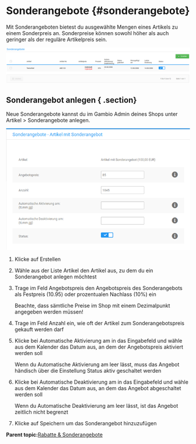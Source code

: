 # Sonderangebote {#sonderangebote}

Mit Sonderangeboten bietest du ausgewählte Mengen eines Artikels zu einem Sonderpreis an. Sonderpreise können sowohl höher als auch geringer als der reguläre Artikelpreis sein.

![](Bilder/Abb399_ListeDerSonderangebote.png "Liste der Sonderangebote")

## Sonderangebot anlegen { .section}

Neue Sonderangebote kannst du im Gambio Admin deines Shops unter Artikel \> Sonderangebote anlegen.

![](Bilder/Abb400_neuesSonderangebotHinzufuegen.png "Neues Sonderangebot hinzufügen")

1.  Klicke auf Erstellen
2.  Wähle aus der Liste Artikel den Artikel aus, zu dem du ein Sonderangebot anlegen möchtest
3.  Trage im Feld Angebotspreis den Angebotspreis des Sonderangebots als Festpreis \(10.95\) oder prozentualen Nachlass \(10%\) ein

    Beachte, dass sämtliche Preise im Shop mit einem Dezimalpunkt angegeben werden müssen!

4.  Trage im Feld Anzahl ein, wie oft der Artikel zum Sonderangebotspreis gekauft werden darf
5.  Klicke bei Automatische Aktivierung am in das Eingabefeld und wähle aus dem Kalender das Datum aus, an dem der Angebotspreis aktiviert werden soll

    Wenn du Automatische Aktivierung am leer lässt, muss das Angebot händisch über die Einstellung Status aktiv geschaltet werden

6.  Klicke bei Automatische Deaktivierung am in das Eingabefeld und wähle aus dem Kalender das Datum aus, an dem das Angebot abgeschaltet werden soll

    Wenn du Automatische Deaktivierung am leer lässt, ist das Angebot zeitlich nicht begrenzt

7.  Klicke auf Speichern um das Sonderangebot hinzuzufügen

**Parent topic:**[Rabatte & Sonderangebote](8_7_Rabatte_UND_Sonderangebote.md)

